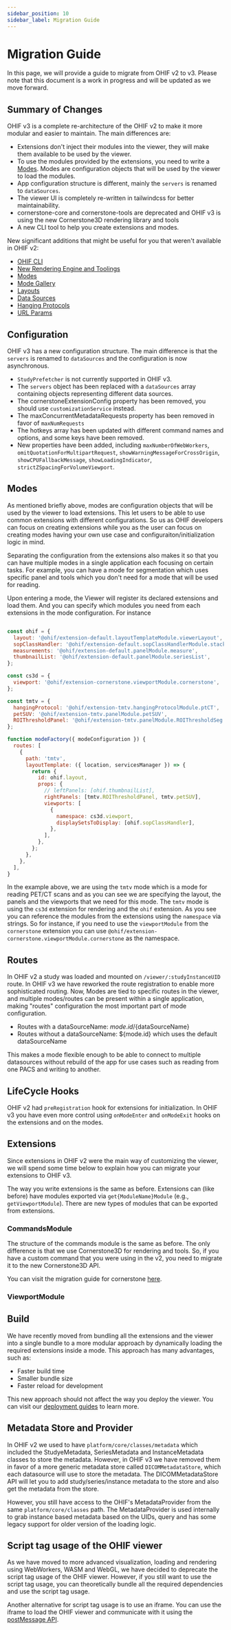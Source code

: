 ```yaml
---
sidebar_position: 10
sidebar_label: Migration Guide
---
```


# Migration Guide

In this page, we will provide a guide to migrate from OHIF v2 to v3. Please note
that this document is a work in progress and will be updated as we move forward.


## Summary of Changes

OHIF v3 is a complete re-architecture of the OHIF v2 to make it more modular and
easier to maintain. The main differences are:

- Extensions don't inject their modules into the viewer, they will make them available
  to be used by the viewer.
- To use the modules provided by the extensions, you need to write a [Modes](./platform/modes/index.md). Modes
are configuration objects that will be used by the viewer to load the modules.
- App configuration structure is different, mainly the `servers` is renamed to `dataSources`.
- The viewer UI is completely re-written in tailwindcss for better maintainability.
- cornerstone-core and cornerstone-tools are deprecated and OHIF v3 is using the new Cornerstone3D rendering library and tools
- A new CLI tool to help you create extensions and modes.

New significant additions that might be useful for you that weren't available in OHIF v2:
- [OHIF CLI](./development/ohif-cli.md)
- [New Rendering Engine and Toolings](https://www.cornerstonejs.org/)
- [Modes](./platform/modes/index.md)
- [Mode Gallery](https://ohif.org/modes)
- [Layouts](./platform/extensions/modules/layout-template.md)
- [Data Sources](./platform/extensions/modules/data-source.md)
- [Hanging Protocols](./platform/services/data/HangingProtocolService.md)
- [URL Params](./configuration/url.md)


## Configuration

OHIF v3 has a new configuration structure. The main difference is that the `servers` is renamed to `dataSources`
and the configuration is now asynchronous.

- `StudyPrefetcher` is not currently supported in OHIF v3.
- The `servers` object has been replaced with a `dataSources` array containing objects representing different data sources.
- The cornerstoneExtensionConfig property has been removed, you should use `customizationService` instead.
- The maxConcurrentMetadataRequests property has been removed in favor of `maxNumRequests`
- The hotkeys array has been updated with different command names and options, and some keys have been removed.
- New properties have been added, including `maxNumberOfWebWorkers`, `omitQuotationForMultipartRequest`, `showWarningMessageForCrossOrigin`, `showCPUFallbackMessage`, `showLoadingIndicator`, `strictZSpacingForVolumeViewport`.

## Modes

As mentioned briefly above, modes are configuration objects that will be used by the viewer to load extensions. This let users to be able to use common extensions with different configurations. So us as OHIF developers can focus on creating extensions while
you as the user can focus on creating modes having your own use case and configuraiton/initialization logic in mind.

Separating the configuration from the extensions also makes it so that you can
have multiple modes in a single application each focusing on certain tasks. For example, you can have a mode for segmentation which uses specific panel and tools which you don't need
for a mode that will be used for reading.

Upon entering a mode, the Viewer will register its declared extensions and load them. And you
can specify which modules you need from each extensions in the mode configuration. For instance

```js

const ohif = {
  layout: '@ohif/extension-default.layoutTemplateModule.viewerLayout',
  sopClassHandler: '@ohif/extension-default.sopClassHandlerModule.stack',
  measurements: '@ohif/extension-default.panelModule.measure',
  thumbnailList: '@ohif/extension-default.panelModule.seriesList',
};

const cs3d = {
  viewport: '@ohif/extension-cornerstone.viewportModule.cornerstone',
};

const tmtv = {
  hangingProtocol: '@ohif/extension-tmtv.hangingProtocolModule.ptCT',
  petSUV: '@ohif/extension-tmtv.panelModule.petSUV',
  ROIThresholdPanel: '@ohif/extension-tmtv.panelModule.ROIThresholdSeg',
};

function modeFactory({ modeConfiguration }) {
  routes: [
    {
      path: 'tmtv',
      layoutTemplate: ({ location, servicesManager }) => {
        return {
          id: ohif.layout,
          props: {
            // leftPanels: [ohif.thumbnailList],
            rightPanels: [tmtv.ROIThresholdPanel, tmtv.petSUV],
            viewports: [
              {
                namespace: cs3d.viewport,
                displaySetsToDisplay: [ohif.sopClassHandler],
              },
            ],
          },
        };
      },
    },
  ],
}
```

In the example above, we are using the `tmtv` mode which is a mode for reading PET/CT scans
and as you can see we are specifying the layout, the panels and the viewports that we need
for this mode. The `tmtv` mode is using the `cs3d` extension for rendering and the `ohif` extension. As you see you can reference the modules from the extensions using the `namespace` via strings. So for instance, if you need to use the `viewportModule` from the `cornerstone` extension you can use `@ohif/extension-cornerstone.viewportModule.cornerstone` as the namespace.

## Routes

In OHIF v2 a study was loaded and mounted on `/viewer/:studyInstanceUID` route. In OHIF v3
we have reworked the route registration to enable more sophisticated routing. Now, Modes are tied to specific routes in the viewer, and multiple modes/routes can be present within a single application, making "routes" configuration the most important part of mode configuration.

- Routes with a dataSourceName: ${mode.id}/${dataSourceName}
- Routes without a dataSourceName: ${mode.id} which uses the default dataSourceName

This makes a mode flexible enough to be able to connect to multiple datasources
without rebuild of the app for use cases such as reading from one PACS and
writing to another.

## LifeCycle Hooks

OHIF v2 had `preRegistration` hook for extensions for initialization. In OHIF v3 you have
even more control using `onModeEnter` and `onModeExit` hooks on the extensions and on the modes.

## Extensions

Since extensions in OHIF v2 were the main way of customizing the viewer, we will spend some time
below to explain how you can migrate your extensions to OHIF v3.


The way you write extensions is the same as before. Extensions can (like before) have
modules exported via `get{ModuleName}Module` (e.g., `getViewportModule`). There are new
types of modules that can be exported from extensions.

### CommandsModule

The structure of the commands module is the same as before. The only difference is that
we use Cornerstone3D for rendering and tools. So, if you have a custom command that you were
using in the v2, you need to migrate it to the new Cornerstone3D API.

You can visit the migration guide for cornerstone  [here](https://www.cornerstonejs.org/docs/migrationGuides).

### ViewportModule




## Build

We have recently moved from bundling all the extensions and the viewer into a single
bundle to a more modular approach by dynamically loading the required extensions inside a mode. This
approach has many advantages, such as:

- Faster build time
- Smaller bundle size
- Faster reload for development

This new approach should not affect the way you deploy the viewer. You can visit our
[deployment guides](./deployment/build-for-production.md) to learn more.



## Metadata Store and Provider

In OHIF v2 we used to have `platform/core/classes/metadata` which included the StudyeMetadata,
SeriesMetadata and InstanceMetadata classes to store the metadata. However, in OHIF v3
we have removed them in favor of a more generic metadata store called `DICOMMetadataStore`, which
each datasource will use to store the metadata. The DICOMMetadataStore API will let you
to add study/series/instance metadata to the store and also get the metadata from the store.

However, you still have access to the OHIF's MetadataProvider from the same
`platform/core/classes` path. The MetadataProvider is used internally to grab
instance based metadata based on the UIDs, query and has some legacy support for
older version of the loading logic.


## Script tag usage of the OHIF viewer

As we have moved to more advanced visualization, loading and rendering using
WebWorkers, WASM and WebGL, we have decided to deprecate the script tag usage of the OHIF viewer.
However, if you still want to use the script tag usage, you can theoretically bundle
all the required dependencies and use the script tag usage.

Another alternative for script tag usage is to use an iframe. You can use the iframe
to load the OHIF viewer and communicate with it using the [postMessage API](https://developer.mozilla.org/en-US/docs/Web/API/Window/postMessage).
